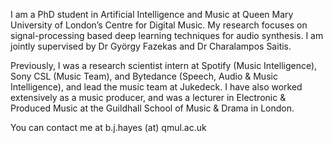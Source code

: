I am a PhD student in Artificial Intelligence and Music at Queen Mary University of London’s Centre for Digital Music. My research focuses on signal-processing based deep learning techniques for audio synthesis. I am jointly supervised by Dr György Fazekas and Dr Charalampos Saitis.

Previously, I was a research scientist intern at Spotify (Music Intelligence), Sony CSL (Music Team), and Bytedance (Speech, Audio & Music Intelligence), and lead the music team at Jukedeck. I have also worked extensively as a music producer, and was a lecturer in Electronic & Produced Music at the Guildhall School of Music & Drama in London.

You can contact me at b.j.hayes (at) qmul.ac.uk
